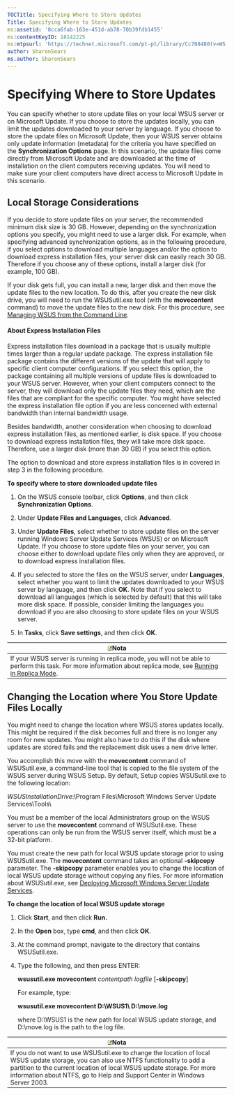 ```yaml
---
TOCTitle: Specifying Where to Store Updates
Title: Specifying Where to Store Updates
ms:assetid: '8cca6fab-163e-451d-ab78-70b39fdb1455'
ms:contentKeyID: 18142225
ms:mtpsurl: 'https://technet.microsoft.com/pt-pt/library/Cc708480(v=WS.10)'
author: SharonSears
ms.author: SharonSears
---
```


Specifying Where to Store Updates
=================================

You can specify whether to store update files on your local WSUS server or on Microsoft Update. If you choose to store the updates locally, you can limit the updates downloaded to your server by language. If you choose to store the update files on Microsoft Update, then your WSUS server obtains only update information (metadata) for the criteria you have specified on the **Synchronization Options** page. In this scenario, the update files come directly from Microsoft Update and are downloaded at the time of installation on the client computers receiving updates. You will need to make sure your client computers have direct access to Microsoft Update in this scenario.

Local Storage Considerations
----------------------------

If you decide to store update files on your server, the recommended minimum disk size is 30 GB. However, depending on the synchronization options you specify, you might need to use a larger disk. For example, when specifying advanced synchronization options, as in the following procedure, if you select options to download multiple languages and/or the option to download express installation files, your server disk can easily reach 30 GB. Therefore if you choose any of these options, install a larger disk (for example, 100 GB).

If your disk gets full, you can install a new, larger disk and then move the update files to the new location. To do this, after you create the new disk drive, you will need to run the WSUSutil.exe tool (with the **movecontent** command) to move the update files to the new disk. For this procedure, see [Managing WSUS from the Command Line](https://technet.microsoft.com/2686bd2b-910a-479b-961e-cea2a2028024).

#### About Express Installation Files

Express installation files download in a package that is usually multiple times larger than a regular update package. The express installation file package contains the different versions of the update that will apply to specific client computer configurations. If you select this option, the package containing all multiple versions of update files is downloaded to your WSUS server. However, when your client computers connect to the server, they will download only the update files they need, which are the files that are compliant for the specific computer. You might have selected the express installation file option if you are less concerned with external bandwidth than internal bandwidth usage.

Besides bandwidth, another consideration when choosing to download express installation files, as mentioned earlier, is disk space. If you choose to download express installation files, they will take more disk space. Therefore, use a larger disk (more than 30 GB) if you select this option.

The option to download and store express installation files is in covered in step 3 in the following procedure.

**To specify where to store downloaded update files**
1.  On the WSUS console toolbar, click **Options**, and then click **Synchronization Options**.

2.  Under **Update Files and Languages**, click **Advanced**.

3.  Under **Update Files**, select whether to store update files on the server running Windows Server Update Services (WSUS) or on Microsoft Update. If you choose to store update files on your server, you can choose either to download update files only when they are approved, or to download express installation files.

4.  If you selected to store the files on the WSUS server, under **Languages**, select whether you want to limit the updates downloaded to your WSUS server by language, and then click **OK**. Note that if you select to download all languages (which is selected by default) that this will take more disk space. If possible, consider limiting the languages you download if you are also choosing to store update files on your WSUS server.

5.  In **Tasks**, click **Save settings**, and then click **OK**.

| ![](/security-updates/images/Cc708480.note(WS.10).gif)Nota                                                                                                                                                                  |
|----------------------------------------------------------------------------------------------------------------------------------------------------------------------------------------------------------------------------------------|
| If your WSUS server is running in replica mode, you will not be able to perform this task. For more information about replica mode, see [Running in Replica Mode](https://technet.microsoft.com/d143c886-30b6-4034-80a2-182171ac8f8b). |

Changing the Location where You Store Update Files Locally
----------------------------------------------------------

You might need to change the location where WSUS stores updates locally. This might be required if the disk becomes full and there is no longer any room for new updates. You might also have to do this if the disk where updates are stored fails and the replacement disk uses a new drive letter.

You accomplish this move with the **movecontent** command of WSUSutil.exe, a command-line tool that is copied to the file system of the WSUS server during WSUS Setup. By default, Setup copies WSUSutil.exe to the following location:

*WSUSInstallationDrive*:\\Program Files\\Microsoft Windows Server Update Services\\Tools\\

You must be a member of the local Administrators group on the WSUS server to use the **movecontent** command of WSUSutil.exe. These operations can only be run from the WSUS server itself, which must be a 32-bit platform.

You must create the new path for local WSUS update storage prior to using WSUSutil.exe. The **movecontent** command takes an optional **-skipcopy** parameter. The **-skipcopy** parameter enables you to change the location of local WSUS update storage without copying any files. For more information about WSUSutil.exe, see [Deploying Microsoft Windows Server Update Services](http://go.microsoft.com/fwlink/?linkid=41777).

**To change the location of local WSUS update storage**
1.  Click **Start**, and then click **Run.**

2.  In the **Open** box, type **cmd**, and then click **OK**.

3.  At the command prompt, navigate to the directory that contains WSUSutil.exe.

4.  Type the following, and then press ENTER:

    **wsusutil.exe movecontent** *contentpath logfile* \[**-skipcopy**\]

    For example, type:

    **wsusutil.exe movecontent D:\\WSUS1\\ D:\\move.log**

    where D:\\WSUS1 is the new path for local WSUS update storage, and D:\\move.log is the path to the log file.

| ![](/security-updates/images/Cc708480.note(WS.10).gif)Nota                                                                                                                                                                                                                           |
|-------------------------------------------------------------------------------------------------------------------------------------------------------------------------------------------------------------------------------------------------------------------------------------------------|
| If you do not want to use WSUSutil.exe to change the location of local WSUS update storage, you can also use NTFS functionality to add a partition to the current location of local WSUS update storage. For more information about NTFS, go to Help and Support Center in Windows Server 2003. |
